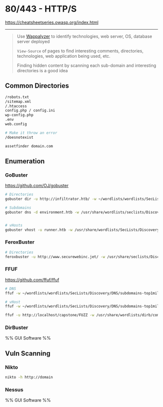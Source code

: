 # 80/443 - HTTP/S
https://cheatsheetseries.owasp.org/index.html

---

> Use [Wappalyzer](https://www.wappalyzer.com/download) to identify technologies, web server, OS, database server deployed
> 
> `View-Source` of pages to find interesting comments, directories, technologies, web application being used, etc.
> 
> Finding hidden content by scanning each sub-domain and interesting directories is a good idea

## Common Directories
```bash
/robots.txt
/sitemap.xml
/.htaccess
config.php / config.ini
wp-config.php
.env
web.config

# Make it throw an error
/doesnotexist

assetfinder domain.com
```

## Enumeration
### GoBuster
https://github.com/OJ/gobuster
```bash
# Directories
gobuster dir -u http://infiltrator.htb/ -w ~/wordlists/wordlists/SecLists/Discovery/Web-Content/directory-list-2.3-big.txt -b "302,404" -t 50

# Subdomains
gobuster dns -d environment.htb -w /usr/share/wordlists/seclists/Discovery/DNS/subdomains-top1million-5000.txt -t 50 


# vHosts
gobuster vhost -u runner.htb -w /usr/share/wordlists/SecLists/Discovery/DNS/subdomains-top1million-5000.txt -t 50
```
### FeroxBuster
```bash
# Directories
feroxbuster -u http://www.securewebinc.jet/ -w /usr/share/seclists/Discovery/Web-Content/raft-medium-files-lowercase.txt -k -B -x "txt,html,php,zip,rar,tar.gz" -v -e -o ./ferox.txt
```
### FFUF
https://github.com/ffuf/ffuf
```bash
# DNS
ffuf -w ~/wordlists/wordlists/SecLists/Discovery/DNS/subdomains-top1million-110000.txt:FUZZ -u http://FUZZ.board.htb/ -fc 403

# vHost
ffuf -w ~/wordlists/wordlists/SecLists/Discovery/DNS/subdomains-top1million-110000.txt:FUZZ -u http://board.htb/ -H 'Host: FUZZ.board.htb' -fs 900

ffuf -u http://localhost/capstone/FUZZ -w /usr/share/wordlists/dirb/common.txt -e .php -recursion -fc 403

```
### DirBuster
%% GUI Software %%
## Vuln Scanning
### Nikto
```bash
nikto -h http://domain
```
### Nessus
%% GUI Software %%